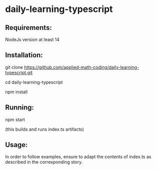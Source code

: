 # daily-learning-typescript

## Requirements:
NodeJs version at least 14

## Installation:

git clone https://github.com/applied-math-coding/daily-learning-typescript.git

cd daily-learning-typescript

npm install

## Running:

npm start

(this builds and runs index.ts artifacts)

## Usage:

In order to follow examples, ensure to adapt the contents of index.ts as described in the corresponding story.
